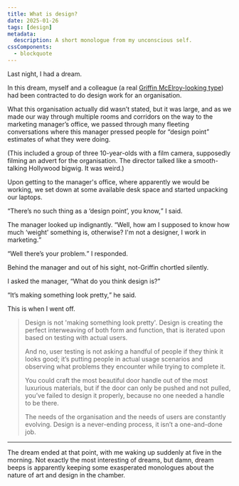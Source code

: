 ```yaml
---
title: What is design?
date: 2025-01-26
tags: [design]
metadata:
  description: A short monologue from my unconscious self.
cssComponents:
  - blockquote
---
```


Last night, I had a dream.

In this dream, myself and a colleague (a real [Griffin McElroy-looking type](https://www.youtube.com/watch?v=8-aKPfVeuLM)) had been contracted to do design work for an organisation.

What this organisation actually did wasn’t stated, but it was large, and as we made our way through multiple rooms and corridors on the way to the marketing manager’s office, we passed through many fleeting conversations where this manager pressed people for “design point” estimates of what they were doing.

(This included a group of three 10-year-olds with a film camera, supposedly filming an advert for the organisation. The director talked like a smooth-talking Hollywood bigwig. It was weird.)

Upon getting to the manager's office, where apparently we would be working, we set down at some available desk space and started unpacking our laptops.

<q>There’s no such thing as a ‘design point’, you know,</q> I said.

The manager looked up indignantly. <q>Well, how am I supposed to know how much ‘weight’ something is, otherwise? I'm not a designer, I work in marketing.</q>

<q>Well there’s your problem.</q> I responded.

Behind the manager and out of his sight, not-Griffin chortled silently.

I asked the manager, <q>What do you think design is?</q>

<q>It’s making something look pretty,</q> he said.

This is when I went off.

> Design is not 'making something look pretty'. Design is creating the perfect interweaving of both form and function, that is iterated upon based on testing with actual users.
>
> And no, user testing is not asking a handful of people if they think it looks good; it’s putting people in actual usage scenarios and observing what problems they encounter while trying to complete it.
>
> You could craft the most beautiful door handle out of the most luxurious materials, but if the door can only be pushed and not pulled, you’ve failed to design it properly, because no one needed a handle to be there.
>
> The needs of the organisation and the needs of users are constantly evolving. Design is a never-ending process, it isn’t a one-and-done job.

---

The dream ended at that point, with me waking up suddenly at five in the morning. Not exactly the most interesting of dreams, but damn, dream beeps is apparently keeping some exasperated monologues about the nature of art and design in the chamber.
